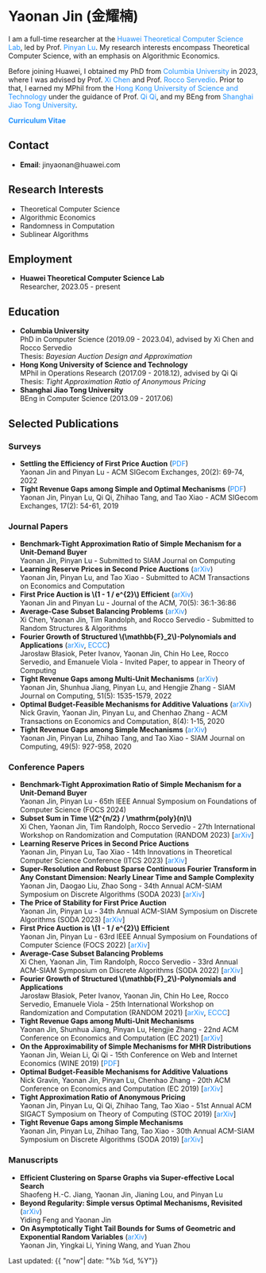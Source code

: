 <html><head><meta http-equiv="Content-Type" content="text/html; charset=UTF-8">

<title>Yaonan Jin's Homepage</title>
<link rel="stylesheet" href="main.css" type="text/css">
</head>
<style>
  a:link, a:visited { color: DodgerBlue; text-decoration: none; }
  a:hover { color: red; text-decoration: underline; }
  a:active { color: yellow; text-decoration: underline; }
</style>
<link rel="stylesheet" href="https://cdn.jsdelivr.net/npm/katex@0.15.3/dist/katex.min.css">
<script defer src="https://cdn.jsdelivr.net/npm/katex@0.15.3/dist/katex.min.js"></script>
<script defer src="https://cdn.jsdelivr.net/npm/katex@0.15.3/dist/contrib/auto-render.min.js"
        onload="renderMathInElement(document.body);"></script>
</head>
<body>

<h1>Yaonan Jin (金耀楠)</h1>
<!-- <div class="introimage"><img src="yaonan.jpg" width="220" alt="Yaonan Jin"></div> -->

<p>I am a full-time researcher at the <a href="https://www.tcs-lab.com/">Huawei Theoretical Computer Science Lab</a>, led by Prof. <a href="http://pinyanlu.com/">Pinyan Lu</a>. My research interests encompass Theoretical Computer Science, with an emphasis on Algorithmic Economics.</p>

<p>Before joining Huawei, I obtained my PhD from <a href="https://www.cs.columbia.edu/">Columbia University</a> in 2023, where I was advised by Prof. <a href="https://www.cs.columbia.edu/~xichen/">Xi Chen</a> and Prof. <a href="http://www.cs.columbia.edu/~rocco/">Rocco Servedio</a>. Prior to that, I earned my MPhil from the <a href="https://www.ust.hk/">Hong Kong University of Science and Technology</a> under the guidance of Prof. <a href="https://gsai.ruc.edu.cn/english/qiqi">Qi Qi</a>, and my BEng from <a href="https://www.sjtu.edu.cn/">Shanghai Jiao Tong University</a>.</p>

<p><strong><a href="https://yj10027.github.io/CV.pdf" target="_blank">Curriculum Vitae</a></strong></p>

<h2>Contact</h2>
<ul>
  <li><strong>Email</strong>: jinyaonan@huawei.com</li>
</ul>

<h2>Research Interests</h2>
<ul>
  <li>Theoretical Computer Science</li>
  <li>Algorithmic Economics</li>
  <li>Randomness in Computation</li>
  <li>Sublinear Algorithms</li>
</ul>

<h2>Employment</h2>
<ul>
  <li><strong>Huawei Theoretical Computer Science Lab</strong> <br> Researcher, 2023.05 - present</li>
</ul>

<h2>Education</h2>
<ul>
  <li><strong>Columbia University</strong> <br> PhD in Computer Science (2019.09 - 2023.04), advised by Xi Chen and Rocco Servedio <br> Thesis: <em>Bayesian Auction Design and Approximation</em></li>
  <li><strong>Hong Kong University of Science and Technology</strong> <br> MPhil in Operations Research (2017.09 - 2018.12), advised by Qi Qi <br> Thesis: <em>Tight Approximation Ratio of Anonymous Pricing</em></li>
  <li><strong>Shanghai Jiao Tong University</strong> <br> BEng in Computer Science (2013.09 - 2017.06)</li>
</ul>

<h2>Selected Publications</h2>
<h3>Surveys</h3>
<ul>
  <li><b>Settling the Efficiency of First Price Auction</b> (<a href="https://www.sigecom.org/exchanges/volume_20/2/JIN.pdf">PDF</a>)<br>
  Yaonan Jin and Pinyan Lu - ACM SIGecom Exchanges, 20(2): 69-74, 2022</li>
  <li><b>Tight Revenue Gaps among Simple and Optimal Mechanisms</b> (<a href="http://www.sigecom.org/exchanges/volume_17/2/JIN.pdf">PDF</a>)<br>
  Yaonan Jin, Pinyan Lu, Qi Qi, Zhihao Tang, and Tao Xiao - ACM SIGecom Exchanges, 17(2): 54-61, 2019</li>
</ul>
<h3>Journal Papers</h3>
<ul>
  <li><b>Benchmark-Tight Approximation Ratio of Simple Mechanism for a Unit-Demand Buyer</b><br>
  Yaonan Jin, Pinyan Lu - Submitted to SIAM Journal on Computing</li>
  
  <li><b>Learning Reserve Prices in Second Price Auctions</b> (<a href="https://arxiv.org/abs/1912.10069">arXiv</a>)<br>
  Yaonan Jin, Pinyan Lu, and Tao Xiao - Submitted to ACM Transactions on Economics and Computation</li>
  
  <li><b>First Price Auction is \(1 - 1 / e^{2}\) Efficient</b> (<a href="https://arxiv.org/abs/2207.01761">arXiv</a>)<br>
  Yaonan Jin and Pinyan Lu - Journal of the ACM, 70(5): 36:1-36:86</li>
  
  <li><b>Average-Case Subset Balancing Problems</b> (<a href="https://arxiv.org/abs/2110.14607">arXiv</a>)<br>
  Xi Chen, Yaonan Jin, Tim Randolph, and Rocco Servedio - Submitted to Random Structures & Algorithms</li>
  
  <li><b>Fourier Growth of Structured \(\mathbb{F}_2\)-Polynomials and Applications</b> (<a href="https://arxiv.org/abs/2107.10797">arXiv</a>, <a href="https://eccc.weizmann.ac.il/report/2021/110/">ECCC</a>)<br>
  Jarosław Błasiok, Peter Ivanov, Yaonan Jin, Chin Ho Lee, Rocco Servedio, and Emanuele Viola - Invited Paper, to appear in Theory of Computing</li>
  
  <li><b>Tight Revenue Gaps among Multi-Unit Mechanisms</b> (<a href="https://arxiv.org/abs/2102.07454">arXiv</a>)<br>
  Yaonan Jin, Shunhua Jiang, Pinyan Lu, and Hengjie Zhang - SIAM Journal on Computing, 51(5): 1535-1579, 2022</li>
  
  <li><b>Optimal Budget-Feasible Mechanisms for Additive Valuations</b> (<a href="http://arxiv.org/abs/1902.04635">arXiv</a>)<br>
  Nick Gravin, Yaonan Jin, Pinyan Lu, and Chenhao Zhang - ACM Transactions on Economics and Computation, 8(4): 1-15, 2020</li>
  
  <li><b>Tight Revenue Gaps among Simple Mechanisms</b> (<a href="https://arxiv.org/abs/1804.00480">arXiv</a>)<br>
  Yaonan Jin, Pinyan Lu, Zhihao Tang, and Tao Xiao - SIAM Journal on Computing, 49(5): 927-958, 2020</li>
</ul>
<h3>Conference Papers</h3>
<ul>
  <li><b>Benchmark-Tight Approximation Ratio of Simple Mechanism for a Unit-Demand Buyer</b><br>
  Yaonan Jin, Pinyan Lu - 65th IEEE Annual Symposium on Foundations of Computer Science (FOCS 2024)</li>

  <li><b>Subset Sum in Time \(2^{n/2} / \mathrm{poly}(n)\)</b><br>
  Xi Chen, Yaonan Jin, Tim Randolph, Rocco Servedio - 27th International Workshop on Randomization and Computation (RANDOM 2023) [<a href="https://arxiv.org/abs/2301.07134">arXiv</a>]</li>

  <li><b>Learning Reserve Prices in Second Price Auctions</b><br>
  Yaonan Jin, Pinyan Lu, Tao Xiao - 14th Innovations in Theoretical Computer Science Conference (ITCS 2023) [<a href="https://arxiv.org/abs/1912.10069">arXiv</a>]</li>

  <li><b>Super-Resolution and Robust Sparse Continuous Fourier Transform in Any Constant Dimension: Nearly Linear Time and Sample Complexity</b><br>
  Yaonan Jin, Daogao Liu, Zhao Song - 34th Annual ACM-SIAM Symposium on Discrete Algorithms (SODA 2023) [<a href="https://arxiv.org/abs/2005.06156">arXiv</a>]</li>

  <li><b>The Price of Stability for First Price Auction</b><br>
  Yaonan Jin, Pinyan Lu - 34th Annual ACM-SIAM Symposium on Discrete Algorithms (SODA 2023) [<a href="https://arxiv.org/abs/2207.04455">arXiv</a>]</li>

  <li><b>First Price Auction is \(1 - 1 / e^{2}\) Efficient</b><br>
  Yaonan Jin, Pinyan Lu - 63rd IEEE Annual Symposium on Foundations of Computer Science (FOCS 2022) [<a href="https://arxiv.org/abs/2207.01761">arXiv</a>]</li>

  <li><b>Average-Case Subset Balancing Problems</b><br>
  Xi Chen, Yaonan Jin, Tim Randolph, Rocco Servedio - 33rd Annual ACM-SIAM Symposium on Discrete Algorithms (SODA 2022) [<a href="https://arxiv.org/abs/2110.14607">arXiv</a>]</li>

  <li><b>Fourier Growth of Structured \(\mathbb{F}_2\)-Polynomials and Applications</b><br>
  Jarosław Błasiok, Peter Ivanov, Yaonan Jin, Chin Ho Lee, Rocco Servedio, Emanuele Viola - 25th International Workshop on Randomization and Computation (RANDOM 2021) [<a href="https://arxiv.org/abs/2107.10797">arXiv</a>, <a href="https://eccc.weizmann.ac.il/report/2021/110/">ECCC</a>]</li>

  <li><b>Tight Revenue Gaps among Multi-Unit Mechanisms</b><br>
  Yaonan Jin, Shunhua Jiang, Pinyan Lu, Hengjie Zhang - 22nd ACM Conference on Economics and Computation (EC 2021) [<a href="https://arxiv.org/abs/2102.07454">arXiv</a>]</li>

  <li><b>On the Approximability of Simple Mechanisms for MHR Distributions</b><br>
  Yaonan Jin, Weian Li, Qi Qi - 15th Conference on Web and Internet Economics (WINE 2019) [<a href="https://link.springer.com/chapter/10.1007%2F978-3-030-35389-6_17">PDF</a>]</li>

  <li><b>Optimal Budget-Feasible Mechanisms for Additive Valuations</b><br>
  Nick Gravin, Yaonan Jin, Pinyan Lu, Chenhao Zhang - 20th ACM Conference on Economics and Computation (EC 2019) [<a href="http://arxiv.org/abs/1902.04635">arXiv</a>]</li>

  <li><b>Tight Approximation Ratio of Anonymous Pricing</b><br>
  Yaonan Jin, Pinyan Lu, Qi Qi, Zhihao Tang, Tao Xiao - 51st Annual ACM SIGACT Symposium on Theory of Computing (STOC 2019) [<a href="https://arxiv.org/abs/1811.00763">arXiv</a>]</li>

  <li><b>Tight Revenue Gaps among Simple Mechanisms</b><br>
  Yaonan Jin, Pinyan Lu, Zhihao Tang, Tao Xiao - 30th Annual ACM-SIAM Symposium on Discrete Algorithms (SODA 2019) [<a href="https://arxiv.org/abs/1804.00480">arXiv</a>]</li>
</ul>
<h3>Manuscripts</h3>
<ul>
  <li><b>Efficient Clustering on Sparse Graphs via Super-effective Local Search</b><br>
  Shaofeng H.-C. Jiang, Yaonan Jin, Jianing Lou, and Pinyan Lu</li>
  
  <li><b>Beyond Regularity: Simple versus Optimal Mechanisms, Revisited</b> (<a href="https://arxiv.org/abs/2411.03583">arXiv</a>)<br>
  Yiding Feng and Yaonan Jin</li>
  
  <li><b>On Asymptotically Tight Tail Bounds for Sums of Geometric and Exponential Random Variables</b> (<a href="https://arxiv.org/abs/1902.02852">arXiv</a>)<br>
  Yaonan Jin, Yingkai Li, Yining Wang, and Yuan Zhou</li>
</ul>

<div class="foot">Last updated: {{ "now"| date: "%b %d, %Y"}}</div>

</body>
</html>
